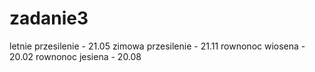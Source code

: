 # zadanie3
letnie przesilenie - 21.05 
zimowa przesilenie - 21.11 
rownonoc wiosena - 20.02 
rownonoc jesiena - 20.08
